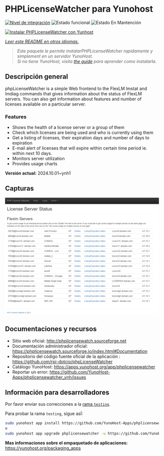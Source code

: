 <!--
Este archivo README esta generado automaticamente<https://github.com/YunoHost/apps/tree/master/tools/readme_generator>
No se debe editar a mano.
-->

# PHPLicenseWatcher para Yunohost

[![Nivel de integración](https://apps.yunohost.org/badge/integration/phplicensewatcher)](https://ci-apps.yunohost.org/ci/apps/phplicensewatcher/)
![Estado funcional](https://apps.yunohost.org/badge/state/phplicensewatcher)
![Estado En Mantención](https://apps.yunohost.org/badge/maintained/phplicensewatcher)

[![Instalar PHPLicenseWatcher con Yunhost](https://install-app.yunohost.org/install-with-yunohost.svg)](https://install-app.yunohost.org/?app=phplicensewatcher)

*[Leer este README en otros idiomas.](./ALL_README.md)*

> *Este paquete le permite instalarPHPLicenseWatcher rapidamente y simplement en un servidor YunoHost.*  
> *Si no tiene YunoHost, visita [the guide](https://yunohost.org/install) para aprender como instalarla.*

## Descripción general

phpLicenseWatcher is a simple Web frontend to the FlexLM lmstat and lmdiag commands that gives information about the status of FlexLM servers. You can also get information about features and number of licenses available on a particular server.

### Features

- Shows the health of a license server or a group of them
- Check which licenses are being used and who is currently using them
- Get a listing of licenses, their expiration days and number of days to expiration
- E-mail alert of licenses that will expire within certain time period ie. within next 10 days.
- Monitors server utilization
- Provides usage charts


**Versión actual:** 2024.10.01~ynh1

## Capturas

![Captura de PHPLicenseWatcher](./doc/screenshots/screenshot1.png)

## Documentaciones y recursos

- Sitio web oficial: <http://phplicensewatch.sourceforge.net>
- Documentación administrador oficial: <https://phplicensewatch.sourceforge.io/index.html#Documentation>
- Repositorio del código fuente oficial de la aplicación : <https://github.com/rpi-dotcio/phpLicenseWatcher>
- Catálogo YunoHost: <https://apps.yunohost.org/app/phplicensewatcher>
- Reportar un error: <https://github.com/YunoHost-Apps/phplicensewatcher_ynh/issues>

## Información para desarrolladores

Por favor enviar sus correcciones a la [rama `testing`](https://github.com/YunoHost-Apps/phplicensewatcher_ynh/tree/testing).

Para probar la rama `testing`, sigue asÍ:

```bash
sudo yunohost app install https://github.com/YunoHost-Apps/phplicensewatcher_ynh/tree/testing --debug
o
sudo yunohost app upgrade phplicensewatcher -u https://github.com/YunoHost-Apps/phplicensewatcher_ynh/tree/testing --debug
```

**Mas informaciones sobre el empaquetado de aplicaciones:** <https://yunohost.org/packaging_apps>
